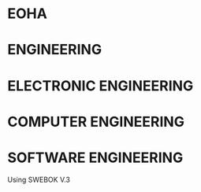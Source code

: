# EOHA
# ENGINEERING
# ELECTRONIC ENGINEERING
# COMPUTER ENGINEERING
# SOFTWARE ENGINEERING
Using SWEBOK V.3
